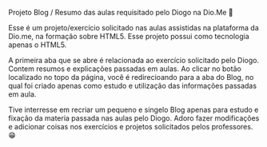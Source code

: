 Projeto Blog / Resumo das aulas requisitado pelo Diogo na Dio.Me 🦅

Esse é um projeto/exercício solicitado nas aulas assistidas na plataforma da Dio.me, na formação sobre HTML5.
Esse projeto possui como tecnologia apenas o HTML5.

A primeira aba que se abre é relacionada ao exercício solicitado pelo Diogo. Contem resumos e explicações passadas em aulas.
Ao clicar no botão localizado no topo da página, você é redirecioando para a aba do Blog, no qual foi criado apenas como estudo e utilização das informações 
passadas em aula.

Tive interresse em recriar um pequeno e singelo Blog apenas para estudo e fixação da materia passada nas aulas pelo Diogo. Adoro fazer modificações e adicionar coisas nos exercícios e projetos solicitados pelos professores. 😁
